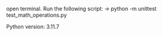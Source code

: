 open terminal. Run the following script:
→ python -m unittest test_math_operations.py

Python version: 3.11.7